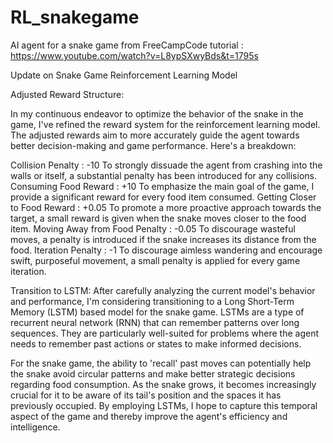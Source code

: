 # RL_snakegame
 AI agent for a snake game from FreeCampCode tutorial : https://www.youtube.com/watch?v=L8ypSXwyBds&t=1795s


Update on Snake Game Reinforcement Learning Model

Adjusted Reward Structure:

In my continuous endeavor to optimize the behavior of the snake in the game, I've refined the reward system for the reinforcement learning model. The adjusted rewards aim to more accurately guide the agent towards better decision-making and game performance. Here's a breakdown:

Collision Penalty : -10
To strongly dissuade the agent from crashing into the walls or itself, a substantial penalty has been introduced for any collisions.
Consuming Food Reward : +10
To emphasize the main goal of the game, I provide a significant reward for every food item consumed.
Getting Closer to Food Reward : +0.05
To promote a more proactive approach towards the target, a small reward is given when the snake moves closer to the food item.
Moving Away from Food Penalty : -0.05
To discourage wasteful moves, a penalty is introduced if the snake increases its distance from the food.
Iteration Penalty : -1
To discourage aimless wandering and encourage swift, purposeful movement, a small penalty is applied for every game iteration.


Transition to LSTM:
After carefully analyzing the current model's behavior and performance, I'm considering transitioning to a Long Short-Term Memory (LSTM) based model for the snake game. LSTMs are a type of recurrent neural network (RNN) that can remember patterns over long sequences. They are particularly well-suited for problems where the agent needs to remember past actions or states to make informed decisions.

For the snake game, the ability to 'recall' past moves can potentially help the snake avoid circular patterns and make better strategic decisions regarding food consumption. As the snake grows, it becomes increasingly crucial for it to be aware of its tail's position and the spaces it has previously occupied. By employing LSTMs, I hope to capture this temporal aspect of the game and thereby improve the agent's efficiency and intelligence.
